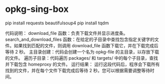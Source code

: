 # opkg-sing-box
pip install requests beautifulsoup4
pip install tqdm

代码说明：
download_file 函数：负责下载文件并显示进度条。
search_and_download_files 函数：在给定的子目录中查找包含指定关键字的文件。如果找到匹配的文件，则调用 download_file 函数下载它，并在下载完成后等待 2 秒。
主目录创建：代码会创建一个名为 opkg-file 的主目录，以存放下载的文件。
遍历子目录：代码遍历 packages/ 和 targets/ 中的每个子目录，查找并下载包含 homeproxy 的文件。
运行结果：
运行这段代码后，程序会下载所有找到的文件，并在每个文件下载完成后等待 2 秒。您可以根据需要调整等待时间。
